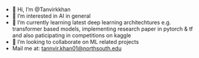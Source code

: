 - 👋 Hi, I’m @Tanvirkkhan
- 👀 I’m interested in AI in general
- 🌱 I’m currently learning latest deep learning architechtures e.g. transformer based models, implementing research paper in pytorch & tf and also paticipating in competitions on kaggle
- 💞️ I’m looking to collaborate on ML related projects
- Mail me at: tannvir.khan01@northsouth.edu

<!---
Tanvirkkhan/Tanvirkkhan is a ✨ special ✨ repository because its `README.md` (this file) appears on your GitHub profile.
You can click the Preview link to take a look at your changes.
--->
